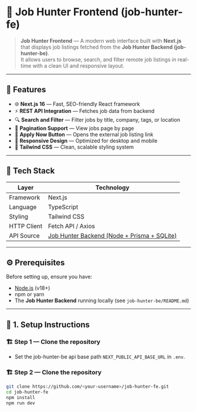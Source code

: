 # 💼 Job Hunter Frontend (job-hunter-fe)

> **Job Hunter Frontend** — A modern web interface built with **Next.js** that displays job listings fetched from the **Job Hunter Backend (job-hunter-be)**.  
> It allows users to browse, search, and filter remote job listings in real-time with a clean UI and responsive layout.

---

## 🚀 Features

- 🌐 **Next.js 16** — Fast, SEO-friendly React framework
- ⚡ **REST API Integration** — Fetches job data from backend
- 🔍 **Search and Filter** — Filter jobs by title, company, tags, or location
- 📄 **Pagination Support** — View jobs page by page
- 🔗 **Apply Now Button** — Opens the external job listing link
- 📱 **Responsive Design** — Optimized for desktop and mobile
- 🎨 **Tailwind CSS** — Clean, scalable styling system

---

## 🧠 Tech Stack

| Layer       | Technology                                                      |
| ----------- | --------------------------------------------------------------- |
| Framework   | Next.js                                                         |
| Language    | TypeScript                                |
| Styling     | Tailwind CSS                                                    |
| HTTP Client | Fetch API / Axios                                               |
| API Source  | [Job Hunter Backend (Node + Prisma + SQLite)](job-hunter-be) |

---

## ⚙️ Prerequisites

Before setting up, ensure you have:

- [Node.js](https://nodejs.org/en/download/) (v18+)
- npm or yarn
- The **Job Hunter Backend** running locally (see `job-hunter-be/README.md`)

---

## 🧩 1. Setup Instructions


### 🏗️ Step 1 — Clone the repository

- Set the job-hunter-be api base path `NEXT_PUBLIC_API_BASE_URL` in `.env`.

### 🏗️ Step 2 — Clone the repository

```bash
git clone https://github.com/<your-username>/job-hunter-fe.git
cd job-hunter-fe
npm install
npm run dev
```

